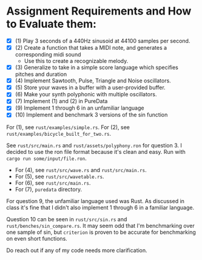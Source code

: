 # Assignment Requirements and How to Evaluate them:

- [x] (1) Play 3 seconds of a 440Hz sinusoid at 44100 samples per second.
- [x] (2) Create a function that takes a MIDI note, and generates a 
      corresponding midi sound
    - Use this to create a recognizable melody.
- [x] (3) Generalize to take in a simple score language which specifies 
      pitches and duration
- [x] (4) Implement Sawtooth, Pulse, Triangle and Noise oscillators.
- [x] (5) Store your waves in a buffer with a user-provided buffer.
- [x] (6) Make your synth polyphonic with multiple oscillators.
- [x] (7) Implement (1) and (2) in PureData
- [x] (9) Implement 1 through 6 in an unfamiliar language
- [x] (10) Implement and benchmark 3 versions of the sin function

For (1), see `rust/examples/simple.rs`.
For (2), see `rust/examples/bicycle_built_for_two.rs`.

See `rust/src/main.rs` and `rust/assets/polyphony.ron` for question 3.
I decided to use the ron file format because it's clean and easy.
Run with `cargo run some/input/file.ron`.

- For (4), see `rust/src/wave.rs` and `rust/src/main.rs`. 
- For (5), see `rust/src/wavetable.rs`.
- For (6), see `rust/src/main.rs`.
- For (7), `puredata` directory.

For question 9, the unfamiliar language used was Rust.
As discussed in class it's fine that I didn't also implement 1 through 6 in a familiar language.

Question 10 can be seen in `rust/src/sin.rs` and `rust/benches/sin_compare.rs`.
It may seem odd that I'm benchmarking over one sample of sin,
but `criterion` is proven to be accurate for benchmarking on even short functions. 

Do reach out if any of my code needs more clarification.
